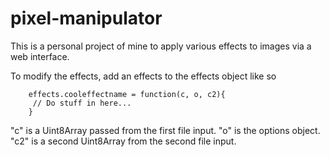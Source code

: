# pixel-manipulator

This is a personal project of mine to apply various effects to images via a web interface.


To modify the effects, add an effects to the effects object like so

        effects.cooleffectname = function(c, o, c2){
         // Do stuff in here...
        }

"c" is a Uint8Array passed from the first file input.
"o" is the options object.
"c2" is a second Uint8Array from the second file input.


